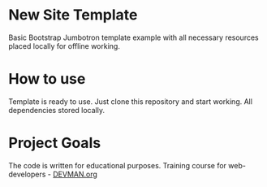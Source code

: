 # New Site Template

Basic Bootstrap Jumbotron template example with all necessary resources placed locally for offline working.

# How to use

Template is ready to use. Just clone this repository and start working. All dependencies stored locally.
# Project Goals

The code is written for educational purposes. Training course for web-developers - [DEVMAN.org](https://devman.org)
